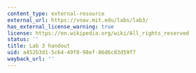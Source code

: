 ```yaml
---
content_type: external-resource
external_url: https://vnav.mit.edu/labs/lab3/
has_external_license_warning: true
license: https://en.wikipedia.org/wiki/All_rights_reserved
status: ''
title: Lab 3 handout
uid: a452b3d1-5c64-49f0-98ef-86d6c83d59f7
wayback_url: ''
---
```

